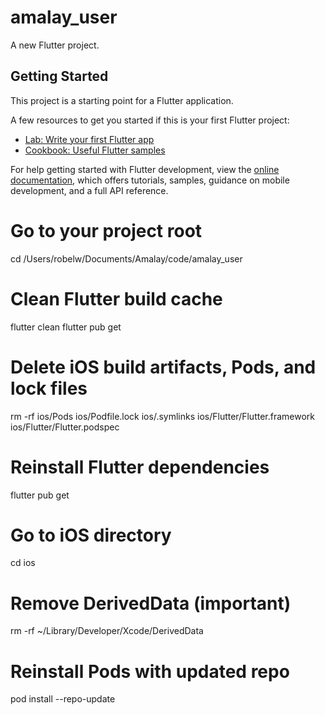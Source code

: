 # amalay_user

A new Flutter project.

## Getting Started

This project is a starting point for a Flutter application.

A few resources to get you started if this is your first Flutter project:

- [Lab: Write your first Flutter app](https://docs.flutter.dev/get-started/codelab)
- [Cookbook: Useful Flutter samples](https://docs.flutter.dev/cookbook)

For help getting started with Flutter development, view the
[online documentation](https://docs.flutter.dev/), which offers tutorials,
samples, guidance on mobile development, and a full API reference.



# Go to your project root
cd /Users/robelw/Documents/Amalay/code/amalay_user

# Clean Flutter build cache
flutter clean
flutter pub get

# Delete iOS build artifacts, Pods, and lock files
rm -rf ios/Pods ios/Podfile.lock ios/.symlinks ios/Flutter/Flutter.framework ios/Flutter/Flutter.podspec

# Reinstall Flutter dependencies
flutter pub get

# Go to iOS directory
cd ios

# Remove DerivedData (important)
rm -rf ~/Library/Developer/Xcode/DerivedData

# Reinstall Pods with updated repo
pod install --repo-update

